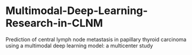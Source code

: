 # Multimodal-Deep-Learning-Research-in-CLNM
Prediction of central lymph node metastasis in papillary thyroid carcinoma using a multimodal deep learning model: a multicenter study
